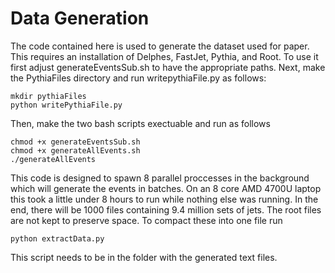 # Data Generation

The code contained here is used to generate the dataset used for paper. This requires an installation of Delphes, FastJet, Pythia, and Root. To use it first adjust generateEventsSub.sh to have the appropriate paths. Next, make the PythiaFiles directory and run writepythiaFile.py as follows:
```
mkdir pythiaFiles
python writePythiaFile.py
```
Then, make the two bash scripts exectuable and run as follows
```
chmod +x generateEventsSub.sh
chmod +x generateAllEvents.sh
./generateAllEvents
```
This code is designed to spawn 8 parallel proccesses in the background which will generate the events in batches. On an 8 core AMD 4700U laptop this took a little under 8 hours to run while nothing else was running. In the end, there will be 1000 files containing 9.4 million sets of jets. The root files are not kept to preserve space. To compact these into one file run
```
python extractData.py
```
This script needs to be in the folder with the generated text files.
